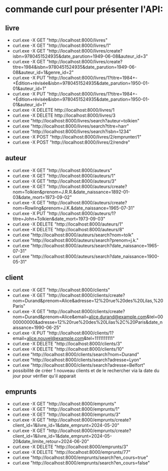 # commande curl pour présenter l'API:

## livre

- curl.exe -X GET "http://localhost:8000/livres"
- curl.exe -X GET "http://localhost:8000/livres/1"
- curl.exe -X GET "http://localhost:8000/livres/create?isbn=9780451524935&date_parution=1949-06-08&auteur_id=3"
- curl.exe -X GET "http://localhost:8000/livres/create?titre=1984&isbn=9780451524935&date_parution=1949-06-08&auteur_id=1&genre_id=2"
- curl.exe -X PUT "http://localhost:8000/livres/1?titre=1984+-+Édition+révisée&isbn=9780451524935&date_parution=1950-01-01&auteur_id=1"
- curl.exe -X PUT "http://localhost:8000/livres/1?titre=1984+-+Édition+révisée&isbn=9780451524935&date_parution=1950-01-01&auteur_id=1"
- curl.exe -X DELETE http://localhost:8000/livres/1
- curl.exe -X DELETE http://localhost:8000/livres/3
- curl.exe "http://localhost:8000/livres/search?auteur=tolkien"
- curl.exe "http://localhost:8000/livres/search?titre=harr"
- curl.exe "http://localhost:8000/livres/search?isbn=1234"
- curl.exe -X POST "http://localhost:8000/livres/2/emprunter/1"
- curl.exe -X POST "http://localhost:8000/livres/2/rendre"



## auteur

- curl.exe -X GET "http://localhost:8000/auteurs"
- curl.exe -X GET "http://localhost:8000/auteurs/1"
- curl.exe -X GET "http://localhost:8000/auteurs/3"
- curl.exe -X GET "http://localhost:8000/auteurs/create?nom=Tolkien&prenom=J.R.R.&date_naissance=1892-01-03&date_mort=1973-09-02"
- curl.exe -X GET "http://localhost:8000/auteurs/create?nom=Rowling&prenom=J.K.&date_naissance=1965-07-31"
- curl.exe -X PUT "http://localhost:8000/auteurs/1?titre=John+Tolkien&date_mort=1973-09-03"
- curl.exe -X DELETE "http://localhost:8000/auteurs/1"
- curl.exe -X DELETE "http://localhost:8000/auteurs/8"
- curl.exe "http://localhost:8000/auteurs/search?nom=tolk"
- curl.exe "http://localhost:8000/auteurs/search?prenom=j.k."
- curl.exe "http://localhost:8000/auteurs/search?date_naissance=1965-07-31"
- curl.exe "http://localhost:8000/auteurs/search?date_naissance=1900-05-31"

## client

- curl.exe -X GET "http://localhost:8000/clients"
- curl.exe -X GET "http://localhost:8000/clients/create?nom=Durand&prenom=Alice&adresse=12%20rue%20des%20Lilas,%20Paris"
- curl.exe -X GET "http://localhost:8000/clients/create?nom=Durand&prenom=Alice&email=alice.durand@example.com&tel=0000000000&adresse=12%20rue%20des%20Lilas%2C%20Paris&date_naissance=1990-06-25"
- curl.exe -X PUT "http://localhost:8000/clients/1?email=alice.nouvel@example.com&tel=1111111111"
- curl.exe -X DELETE "http://localhost:8000/clients/3"
- curl.exe -X DELETE "http://localhost:8000/clients/10"
- curl.exe "http://localhost:8000/clients/search?nom=Durand"
- curl.exe "http://localhost:8000/clients/search?adresse=Lyon"
- curl.exe "http://localhost:8000/clients/search?adresse=Belfort"
- possibilité de créer 1 nouveau clients et de le rechercher via la date du jour pour vérifier qu'il apparait

## emprunts

- curl.exe -X GET "http://localhost:8000/emprunts"
- curl.exe -X GET "http://localhost:8000/emprunts/1"
- curl.exe -X GET "http://localhost:8000/emprunts/3"
- curl.exe -X GET "http://localhost:8000/emprunts/create?client_id=1&livre_id=1&date_emprunt=2024-05-20"
- curl.exe -X GET "http://localhost:8000/emprunts/create?client_id=1&livre_id=1&date_emprunt=2024-05-20&date_limite_retour=2024-06-20"
- curl.exe -X DELETE "http://localhost:8000/emprunts/3"
- curl.exe -X DELETE "http://localhost:8000/emprunts/77"
- curl.exe "http://localhost:8000/emprunts/search?en_cours=true"
- curl.exe "http://localhost:8000/emprunts/search?en_cours=false"

